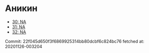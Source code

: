 # Аникин
- [30: NA](30.md)
- [31: NA](31.md)
- [32: NA](32.md)

Commit: 22f045d650f3f6869925314bb80dcbf6c824bc76
 fetched at: 20201126-003204
